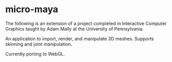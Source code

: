 # micro-maya

The following is an extension of a project completed in Interactive Computer Graphics taught by Adam Mally at the University of Pennsylvania.

An application to import, render, and manipulate 3D meshes. Supports skinning and joint manipulation.

Currently porting to WebGL.
